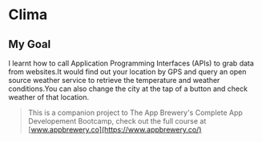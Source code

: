 

# Clima

## My Goal
I learnt how to call Application Programming Interfaces (APIs) to grab data from websites.It would find out your location by GPS and query an open source weather service to retrieve the temperature and weather conditions.You can also change the city at the tap of a button and check weather of that location.

>This is a companion project to The App Brewery's Complete App Developement Bootcamp, check out the full course at [www.appbrewery.co](https://www.appbrewery.co/)


